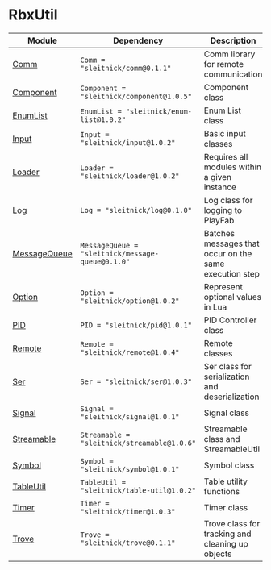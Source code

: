 # RbxUtil

| Module | Dependency | Description |
| -- | -- | -- |
| [Comm](https://sleitnick.github.io/RbxUtil/api/Comm) | `Comm = "sleitnick/comm@0.1.1"` | Comm library for remote communication |
| [Component](https://sleitnick.github.io/RbxUtil/api/Component) | `Component = "sleitnick/component@1.0.5"` | Component class |
| [EnumList](https://sleitnick.github.io/RbxUtil/api/EnumList) | `EnumList = "sleitnick/enum-list@1.0.2"` | Enum List class |
| [Input](https://sleitnick.github.io/RbxUtil/api/Input) | `Input = "sleitnick/input@1.0.2"` | Basic input classes |
| [Loader](https://sleitnick.github.io/RbxUtil/api/Loader) | `Loader = "sleitnick/loader@1.0.2"` | Requires all modules within a given instance |
| [Log](https://sleitnick.github.io/RbxUtil/api/Log) | `Log = "sleitnick/log@0.1.0"` | Log class for logging to PlayFab |
| [MessageQueue](https://sleitnick.github.io/RbxUtil/api/MessageQueue) | `MessageQueue = "sleitnick/message-queue@0.1.0"` | Batches messages that occur on the same execution step |
| [Option](https://sleitnick.github.io/RbxUtil/api/Option) | `Option = "sleitnick/option@1.0.2"` | Represent optional values in Lua |
| [PID](https://sleitnick.github.io/RbxUtil/api/PID) | `PID = "sleitnick/pid@1.0.1"` | PID Controller class |
| [Remote](https://sleitnick.github.io/RbxUtil/api/Remote) | `Remote = "sleitnick/remote@1.0.4"` | Remote classes |
| [Ser](https://sleitnick.github.io/RbxUtil/api/Ser) | `Ser = "sleitnick/ser@1.0.3"` | Ser class for serialization and deserialization |
| [Signal](https://sleitnick.github.io/RbxUtil/api/Signal) | `Signal = "sleitnick/signal@1.0.1"` | Signal class |
| [Streamable](https://sleitnick.github.io/RbxUtil/api/Streamable) | `Streamable = "sleitnick/streamable@1.0.6"` | Streamable class and StreamableUtil |
| [Symbol](https://sleitnick.github.io/RbxUtil/api/Symbol) | `Symbol = "sleitnick/symbol@1.0.1"` | Symbol class |
| [TableUtil](https://sleitnick.github.io/RbxUtil/api/TableUtil) | `TableUtil = "sleitnick/table-util@1.0.2"` | Table utility functions |
| [Timer](https://sleitnick.github.io/RbxUtil/api/Timer) | `Timer = "sleitnick/timer@1.0.3"` | Timer class |
| [Trove](https://sleitnick.github.io/RbxUtil/api/Trove) | `Trove = "sleitnick/trove@0.1.1"` | Trove class for tracking and cleaning up objects |
